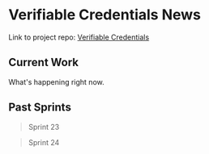# Verifiable Credentials News

Link to project repo: [Verifiable Credentials](https://github.com/microsoft/Microsoft-Verifiable-Credentials-with-Azure-AD-)

## Current Work

What's happening right now.

## Past Sprints

> Sprint 23

> Sprint 24

